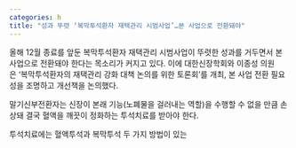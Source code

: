 ```yaml
---
categories: h
title: "성과 뚜렷 ‘복막투석환자 재택관리 시범사업’…본 사업으로 전환돼야"
---
```

올해 12월 종료를 앞둔&nbsp;복막투석환자 재택관리 시범사업이 뚜렷한 성과를 거두면서 본 사업으로 전환돼야 한다는 목소리가 커지고 있다. 이에 대한신장학회와 이종성 의원은&nbsp;&lsquo;복막투석환자의 재택관리 강화 대책 논의를 위한 토론회&rsquo;를 개최, 본 사업 전환 필요성을 조명하고 개선책을 논의했다.&nbsp;



말기신부전환자는 신장이 본래 기능(노폐물을 걸러내는 역할)을 수행할 수 없을 만큼 손상돼 결국 혈액을 깨끗이 정화하는 투석치료를 받아야 한다.

투석치료에는 혈액투석과 복막투석 두 가지 방법이 있는